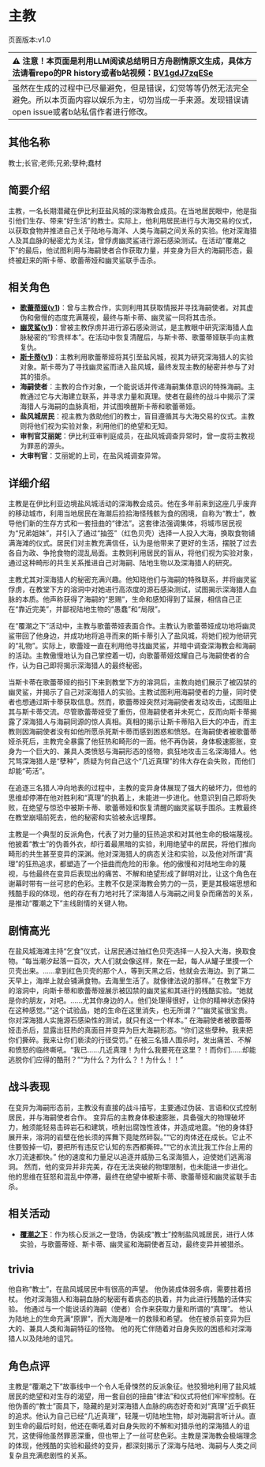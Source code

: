 # 主教
页面版本:v1.0
 

| :warning: 注意！本页面是利用LLM阅读总结明日方舟剧情原文生成，具体方法请看repo的PR history或者b站视频：[BV1gdJ7zqESe](https://www.bilibili.com/video/BV1gdJ7zqESe/)         |
|:----------------------------|
| 虽然在生成的过程中已尽量避免，但是错误，幻觉等等仍然无法完全避免。所以本页面内容以娱乐为主，切勿当成一手来源。发现错误请open issue或者b站私信作者进行修改。|



## 其他名称
教士;长官;老师;兄弟;孽种;蠢材
## 简要介绍
主教，一名长期潜藏在伊比利亚盐风城的深海教会成员。在当地居民眼中，他是指引他们生存、带来“好生活”的教士。实际上，他利用居民进行与大海交易的仪式，以获取食物并推进自己关于陆地与海洋、人类与海嗣之间关系的实验。他对深海猎人及其血脉的秘密尤为关注，曾俘虏幽灵鲨进行源石感染测试。在活动“覆潮之下”的最后，他试图利用与海嗣使者合作获取力量，并变身为巨大的海嗣形态，最终被赶来的斯卡蒂、歌蕾蒂娅和幽灵鲨联手击杀。
## 相关角色
-   **[歌蕾蒂娅](../char_v3/char_474_glady.md)([v1](char_474_glady.md))**：曾与主教合作，实则利用其获取情报并寻找海嗣使者。对其虚伪和傲慢的态度充满蔑视，最终与斯卡蒂、幽灵鲨一同将其击杀。
-   **[幽灵鲨](../char_v3/char_143_ghost.md)([v1](char_143_ghost.md))**：曾被主教俘虏并进行源石感染测试，是主教眼中研究深海猎人血脉秘密的“珍贵样本”。在活动中恢复清醒后，与斯卡蒂、歌蕾蒂娅联手向主教复仇。
-   **[斯卡蒂](../char_v3/char_263_skadi.md)([v1](char_263_skadi.md))**：主教利用歌蕾蒂娅将其引至盐风城，视其为研究深海猎人的实验对象。斯卡蒂为了寻找幽灵鲨而进入盐风城，最终发现主教的秘密并参与了对其的猎杀。
-   **海嗣使者**：主教的合作对象，一个能说话并传递海嗣集体意识的特殊海嗣。主教通过它与大海建立联系，并寻求力量和真理。使者在最终的战斗中揭示了深海猎人与海嗣的血脉真相，并试图唤醒斯卡蒂和歌蕾蒂娅。
-   **盐风城居民**：视主教为救助他们的教士，盲目遵循其与大海交易的仪式。主教则将他们视为实验对象，利用他们的绝望和无知。
-   **审判官艾丽妮**：伊比利亚审判庭成员，在盐风城调查异常时，曾一度将主教视为罪恶的源头。
-   **大审判官**：艾丽妮的上司，在盐风城调查异常。
## 详细介绍
主教是在伊比利亚边境盐风城活动的深海教会成员。他在多年前来到这座几乎废弃的移动城市，利用当地居民在海潮后捡拾海怪残骸为食的困境，自称为“教士”，教导他们新的生存方式和一套扭曲的“律法”。这套律法强调集体，将城市居民视为“兄弟姐妹”，并引入了通过“抽签”（红色贝壳）选择一人投入大海，换取食物铺满海滩的仪式。居民们对主教充满信任，认为是他带来了更好的生活，摆脱了过去各自为政、争抢食物的混乱局面。主教则利用居民的盲从，将他们视为实验对象，通过这种畸形的共生关系推进自己对海嗣、陆地生物以及深海猎人的研究。

主教尤其对深海猎人的秘密充满兴趣。他知晓他们与海嗣的特殊联系，并将幽灵鲨俘虏，在教堂下方的溶洞中对她进行高浓度的源石感染测试，试图揭示深海猎人血脉的本质。他声称获得了海嗣的“恩赐”，生命和感知得到了延展，相信自己正在“靠近完美”，并鄙视陆地生物的“愚蠢”和“局限”。

在“覆潮之下”活动中，主教与歌蕾蒂娅表面合作。主教认为歌蕾蒂娅成功地将幽灵鲨带回了他身边，并成功地将追寻而来的斯卡蒂引入了盐风城，将她们视为他研究的“礼物”。实际上，歌蕾娅一直在利用他寻找幽灵鲨，并暗中调查深海教会和海嗣的活动。主教傲慢地认为自己掌控着一切，向歌蕾蒂娅炫耀自己与海嗣使者的合作，认为自己即将揭示深海猎人的最终秘密。

当斯卡蒂在歌蕾蒂娅的指引下来到教堂下方的溶洞后，主教向她们展示了被囚禁的幽灵鲨，并揭示了自己对深海猎人的实验。主教试图利用海嗣使者的力量，同时使者也想通过斯卡蒂获取信息。然而，歌蕾蒂娅突然对海嗣使者发动攻击，试图阻止其与斯卡蒂交流。尽管歌蕾蒂娅受了重伤，但海嗣使者并未死亡，反而向斯卡蒂揭露了深海猎人与海嗣同源的惊人真相。真相的揭示让斯卡蒂陷入巨大的冲击，而主教则因海嗣使者没有如他所愿杀死斯卡蒂而感到困惑和愤怒。在海嗣使者被歌蕾蒂娅杀死后，主教完全暴露了他狂热和畸形的一面。他不再伪装，身体极速膨胀，变身为一个巨大的、兼具人类愤怒与海嗣形态的怪物，疯狂地攻击三名深海猎人。他咒骂深海猎人是“孽种”，质疑为何自己这个“几近真理”的伟大存在会失败，而他们却能“苟活”。

在追逐三名猎人冲向地表的过程中，主教的变异身体展现了强大的破坏力，但他的思维却停滞在他对胜利和“真理”的执着上，未能进一步进化。他意识到自己即将失败，在绝望与惊恐中被斯卡蒂、歌蕾蒂娅和恢复清醒的幽灵鲨联手围杀。主教最终在教堂崩塌前死去，他的秘密和实验被永远埋葬。

主教是一个典型的反派角色，代表了对力量的狂热追求和对其他生命的极端蔑视。他披着“教士”的伪善外衣，却行着最黑暗的实验，利用绝望中的居民，将他们推向畸形的共生甚至变异的深渊。他对深海猎人的病态关注和实验，以及他对所谓“真理”的狂热追求，都塑造了一个扭曲而危险的形象。他的傲慢和对陆地生命的蔑视，与他最终在变异后表现出的痛苦、不解和绝望形成了鲜明对比，让这个角色在谢幕时带有一丝可悲的色彩。主教不仅是深海教会势力的一员，更是其极端思想和残酷手段的体现，他的存在有力地衬托了深海猎人与海嗣之间复杂而痛苦的关系，是推动“覆潮之下”主线剧情的关键人物。
## 剧情高光
在盐风城海滩主持“乞食”仪式，让居民通过抽红色贝壳选择一人投入大海，换取食物。“每当潮汐起落一百次，大人们就会像这样，聚在一起，每人从罐子里摸一个贝壳出来。......拿到红色贝壳的那个人，等到天黑之后，他就会去海边。到了第二天早上，海岸上就会铺满食物。去海里生活了。就像律法说的那样。”
在教堂下方的溶洞中，向斯卡蒂和歌蕾蒂娅展示被囚禁的幽灵鲨和其进行的残酷实验。“她就是你的朋友，对吧。......尤其你身边的人。他们处理得很好，让你的精神状态保持在这种感觉。”“这个试验品，她的生命在这里消失，也无所谓？”“幽灵鲨很宝贵。你对深海猎人实施源石感染性的测试，就只有这一个样本。”
在海嗣使者被歌蕾蒂娅击杀后，显露出狂热的真面目并变异为巨大海嗣形态。“你们这些孽种。我来把你们撕碎。我来让你们亵渎的行径受罚。”
在被三名猎人围杀时，发出痛苦、不解和愤怒的临终嘶吼。“我已......几近真理！为什么我要死在这里？！而你们......却能逃脱你们应得的酷刑？”“为什么？为什么？！为什么！！”
## 战斗表现
在变异为海嗣形态前，主教没有直接的战斗描写，主要通过伪装、言语和仪式控制居民，并与海嗣使者合作。
变异后的主教身体极速膨胀，具备强大的物理破坏力，触须能轻易击碎岩石和建筑，喷射出腐蚀性液体，并造成地震。“他的身体舒展开来，溶洞的岩壁在他长须的挥舞下竟陡然碎裂。”“它的肉体还在成长。它止不住要毁掉一切，要把所有违反它认知的东西都撕碎。”“它的水流比我工作台上用的水刀流速都快。”
他的速度和力量足以追逐并威胁三名深海猎人，迫使她们逃离溶洞。
然而，他的变异并非完美，存在无法突破的物理限制，也未能进一步进化。他的思维在狂怒和混乱中停滞，最终在绝望中被斯卡蒂、歌蕾蒂娅和幽灵鲨联手击杀。
## 相关活动
-   **[覆潮之下](../stories/act18d3.md)**：作为核心反派之一登场，伪装成“教士”控制盐风城居民，进行人体实验，与歌蕾蒂娅、斯卡蒂、幽灵鲨和海嗣使者互动，最终变异并被猎杀。
## trivia
他自称“教士”，在盐风城居民中有很高的声望。
他伪装成体弱多病，需要拄着拐杖。
他对深海猎人和海嗣血脉的秘密有着病态的执着，并为此进行残酷的活体实验。
他通过与一个能说话的海嗣（使者）合作来获取力量和所谓的“真理”。
他认为陆地上的生命充满“原罪”，而大海是唯一的救赎和希望。
他在被杀前变异为巨大的、兼具人类和海嗣特征的怪物。
他的死亡伴随着对自身失败的困惑和对深海猎人以及陆地的诅咒。
## 角色点评
主教是“覆潮之下”故事线中一个令人毛骨悚然的反派象征。他狡猾地利用了盐风城居民的绝望和对生存的渴望，用一套自创的扭曲“律法”和仪式将他们牢牢控制。在他伪善的“教士”面具下，隐藏的是对深海猎人血脉的病态好奇和对“真理”近乎疯狂的追求。他认为自己已经“几近真理”，轻蔑一切陆地生物，却对海嗣言听计从。直到生命的最后时刻，他还在嘶吼着对自身失败的不解和对猎杀他的深海猎人的诅咒，这使得他虽然罪恶深重，但也带上了一丝可悲色彩。主教是深海教会极端理念的体现，他残酷的实验和最终的变异，都深刻揭示了深海与陆地、海嗣与人类之间复杂且充满悲剧性的关系。